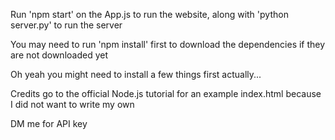 Run 'npm start' on the App.js to run the website, along with 'python server.py' to run the server

You may need to run 'npm install' first to download the dependencies if they are not downloaded yet

Oh yeah you might need to install a few things first actually...

Credits go to the official Node.js tutorial for an example index.html because I did not want to write my own

DM me for API key